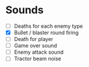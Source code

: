 # Sounds

- [ ] Deaths for each enemy type
- [X] Bullet / blaster round firing
- [ ] Death for player
- [ ] Game over sound
- [ ] Enemy attack sound
- [ ] Tractor beam noise
